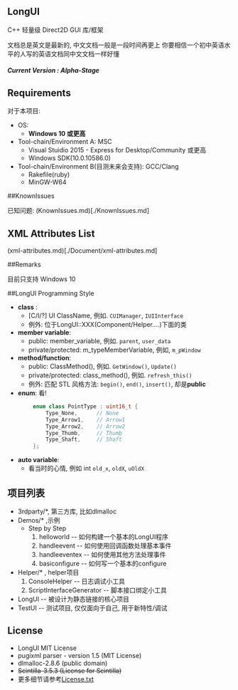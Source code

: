 ﻿## LongUI
 C++ 轻量级 Direct2D GUI 库/框架  
 
 文档总是英文是最新的, 中文文档一般是一段时间再更上
 你要相信一个初中英语水平的人写的英语文档同中文文档一样好懂
 
##### Current Version : Alpha-Stage

## Requirements
  
对于本项目:
  
  - OS: 
    - **Windows 10 或更高**
  - Tool-chain/Environment A: MSC  
    - Visual Stuidio 2015 - Express for Desktop/Community 或更高
    - Windows SDK(10.0.10586.0)
  - Tool-chain/Environment B(目测未来会支持): GCC/Clang  
    - Rakefile(ruby)
    - MinGW-W64
    
##KnownIssues
  
  已知问题: (KnownIssues.md)[./KnownIssues.md]
  
## XML Attributes List
  (xml-attributes.md)[./Document/xml-attributes.md]
  
##Remarks
  
目前只支持 Windows 10
  
##LongUI Programming Style
  
  - **class** :  
      - \[C/I/?\] UI ClassName, 例如. `CUIManager`, `IUIInterface `
      - 例外: 位于LongUI::XXX(Component/Helper....)下面的类
  - **member variable**:  
      - public: member_variable, 例如. `parent`, `user_data`
      - private/protected: m_typeMemberVariable, 例如, `m_pWindow`
  - **method/function**:  
      - public: ClassMethod(), 例如. `GetWindow()`, `Update()`
      - private/protected:  class_method(), 例如. `refresh_this()`  
      - 例外: 匹配 STL 风格方法: `begin()`, `end()`, `insert()`, 却是**public**
  - **enum**:  看!
```cpp
        enum class PointType : uint16_t {
            Type_None,      // None
            Type_Arrow1,    // Arrow1
            Type_Arrow2,    // Arrow2
            Type_Thumb,     // Thumb
            Type_Shaft,     // Shaft
        };
```
  - **auto variable**:  
    - 看当时的心情, 例如  int `old_x`, `oldX`, `uOldX`
    

## 项目列表
  
  - 3rdparty/*, 第三方库, 比如dlmalloc
  - Demos/* ,示例  
    - Step by Step  
      1. helloworld -- 如何构建一个基本的LongUI程序
      2. handleevent -- 如何使用回调函数处理基本事件
      3. handleeventex -- 如何使用其他方法处理事件
      4. basiconfigure -- 如何写一个基本的configure 
  - Helper/* , helper项目  
    1.  ConsoleHelper -- 日志调试小工具
    2.  ScriptInterfaceGenerator -- 脚本接口绑定小工具
  - LongUI -- 被设计为静态链接的核心项目
  - TestUI -- 测试项目, 仅仅面向于自己, 用于新特性/调试
  
## License
  
  - LongUI MIT License
  - pugixml parser - version 1.5 (MIT License)
  - dlmalloc-2.8.6 (public domain)
  - ~~Scintilla-3.5.3 (License for Scintilla)~~
  - 更多细节请参考[License.txt](./License.txt)